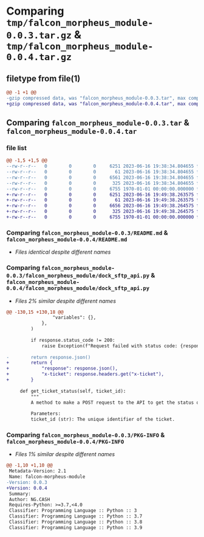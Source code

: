 # Comparing `tmp/falcon_morpheus_module-0.0.3.tar.gz` & `tmp/falcon_morpheus_module-0.0.4.tar.gz`

## filetype from file(1)

```diff
@@ -1 +1 @@
-gzip compressed data, was "falcon_morpheus_module-0.0.3.tar", max compression
+gzip compressed data, was "falcon_morpheus_module-0.0.4.tar", max compression
```

## Comparing `falcon_morpheus_module-0.0.3.tar` & `falcon_morpheus_module-0.0.4.tar`

### file list

```diff
@@ -1,5 +1,5 @@
--rw-r--r--   0        0        0     6251 2023-06-16 19:38:34.804655 falcon_morpheus_module-0.0.3/README.md
--rw-r--r--   0        0        0       61 2023-06-16 19:38:34.804655 falcon_morpheus_module-0.0.3/falcon_morpheus_module/__init__.py
--rw-r--r--   0        0        0     6561 2023-06-16 19:38:34.804655 falcon_morpheus_module-0.0.3/falcon_morpheus_module/dock_sftp_api.py
--rw-r--r--   0        0        0      325 2023-06-16 19:38:34.804655 falcon_morpheus_module-0.0.3/pyproject.toml
--rw-r--r--   0        0        0     6755 1970-01-01 00:00:00.000000 falcon_morpheus_module-0.0.3/PKG-INFO
+-rw-r--r--   0        0        0     6251 2023-06-16 19:49:38.263575 falcon_morpheus_module-0.0.4/README.md
+-rw-r--r--   0        0        0       61 2023-06-16 19:49:38.263575 falcon_morpheus_module-0.0.4/falcon_morpheus_module/__init__.py
+-rw-r--r--   0        0        0     6656 2023-06-16 19:49:38.264575 falcon_morpheus_module-0.0.4/falcon_morpheus_module/dock_sftp_api.py
+-rw-r--r--   0        0        0      325 2023-06-16 19:49:38.264575 falcon_morpheus_module-0.0.4/pyproject.toml
+-rw-r--r--   0        0        0     6755 1970-01-01 00:00:00.000000 falcon_morpheus_module-0.0.4/PKG-INFO
```

### Comparing `falcon_morpheus_module-0.0.3/README.md` & `falcon_morpheus_module-0.0.4/README.md`

 * *Files identical despite different names*

### Comparing `falcon_morpheus_module-0.0.3/falcon_morpheus_module/dock_sftp_api.py` & `falcon_morpheus_module-0.0.4/falcon_morpheus_module/dock_sftp_api.py`

 * *Files 2% similar despite different names*

```diff
@@ -130,15 +130,18 @@
                 "variables": {},
             },
         )
 
         if response.status_code != 200:
             raise Exception(f"Request failed with status code: {response.status_code}")
 
-        return response.json()
+        return {
+            "response": response.json(),
+            "x-ticket": response.headers.get("x-ticket"),
+        }
 
     def get_ticket_status(self, ticket_id):
         """
         A method to make a POST request to the API to get the status of a specific ticket.
 
         Parameters:
         ticket_id (str): The unique identifier of the ticket.
```

### Comparing `falcon_morpheus_module-0.0.3/PKG-INFO` & `falcon_morpheus_module-0.0.4/PKG-INFO`

 * *Files 1% similar despite different names*

```diff
@@ -1,10 +1,10 @@
 Metadata-Version: 2.1
 Name: falcon-morpheus-module
-Version: 0.0.3
+Version: 0.0.4
 Summary: 
 Author: NG.CASH
 Requires-Python: >=3.7,<4.0
 Classifier: Programming Language :: Python :: 3
 Classifier: Programming Language :: Python :: 3.7
 Classifier: Programming Language :: Python :: 3.8
 Classifier: Programming Language :: Python :: 3.9
```

